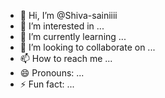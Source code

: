 - 👋 Hi, I’m @Shiva-sainiiii
- 👀 I’m interested in ...
- 🌱 I’m currently learning ...
- 💞️ I’m looking to collaborate on ...
- 📫 How to reach me ...
- 😄 Pronouns: ...
- ⚡ Fun fact: ...

<!---
Shiva-sainiiii/Shiva-sainiiii is a ✨ special ✨ repository because its `README.md` (this file) appears on your GitHub profile.
You can click the Preview link to take a look at your changes.
--->
